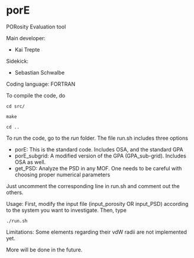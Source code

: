 # porE
PORosity Evaluation tool  

Main developer: 

* Kai Trepte 

Sidekick:  

* Sebastian Schwalbe 

Coding language: FORTRAN   

To compile the code, do

	cd src/

	make

	cd ..

To run the code, go to the *run* folder. The file run.sh includes three options

* porE: This is the standard code. Includes OSA, and the standard GPA
* porE_subgrid: A modified version of the GPA (GPA_sub-grid). Includes OSA as well.
* get_PSD: Analyze the PSD in any MOF. One needs to be careful with choosing proper numerical parameters

Just uncomment the corresponding line in run.sh and comment out the others.

Usage: First, modify the input file (input_porosity OR input_PSD) according to the system you want to investigate. Then, type
```should work with all shells
./run.sh
```

Limitations: Some elements regarding their vdW radii are not implemented yet. 

More will be done in the future.

